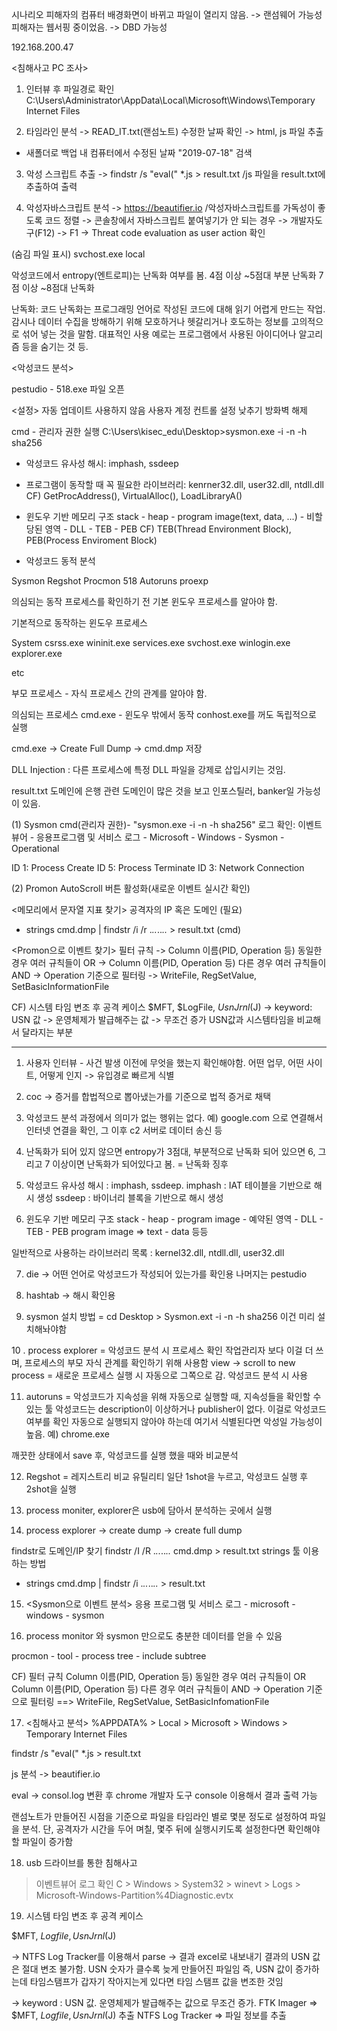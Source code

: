 시나리오
피해자의 컴퓨터 배경화면이 바뀌고 파일이 열리지 않음. -> 랜섬웨어 가능성
피해자는 웹서핑 중이었음. -> DBD 가능성


192.168.200.47

 

<침해사고  PC 조사>
1. 인터뷰 후 파일경로 확인
C:\Users\Administrator\AppData\Local\Microsoft\Windows\Temporary Internet Files


2. 타임라인 분석
-> READ_IT.txt(랜섬노트) 수정한 날짜 확인
-> html, js 파일 추출

+ 새폴더로 백업 
내 컴퓨터에서 수정된 날짜 "2019-07-18" 검색

 

3. 악성 스크립트 추출
-> findstr /s "eval(" *.js > result.txt                          /js 파일을 result.txt에 추출하여 출력


4. 악성자바스크립트 분석
-> https://beautifier.io                                               /악성자바스크립트를 가독성이 좋도록 코드 정렬
-> 콘솔창에서 자바스크립트 붙여넣기가 안 되는 경우
-> 개발자도구(F12) -> F1 -> Threat code evaluation as user action 확인

 

 

(숨김 파일 표시)
svchost.exe
local


악성코드에서 entropy(엔트로피)는 난독화 여부를 봄.
4점 이상 ~5점대 부분 난독화
7점 이상 ~8점대 난독화

난독화: 코드 난독화는 프로그래밍 언어로 작성된 코드에 대해 읽기 어렵게 만드는 작업.
감시나 데이터 수집을 방해하기 위해 모호하거나 헷갈리거나 호도하는 정보를 고의적으로 섞어 넣는 것을 말함.
대표적인 사용 예로는 프로그램에서 사용된 아이디어나 알고리즘 등을 숨기는 것 등. 


<악성코드 분석>

pestudio - 518.exe 파일 오픈

<설정>
자동 업데이트 사용하지 않음
사용자 계정 컨트롤 설정 낮추기
방화벽 해제

cmd - 관리자 권한 실행 
C:\Users\kisec_edu\Desktop>sysmon.exe -i -n -h sha256

- 악성코드 유사성 해시: imphash, ssdeep
- 프로그램이 동작할 때 꼭 필요한 라이브러리: kenrner32.dll, user32.dll, ntdll.dll
CF) GetProcAddress(), VirtualAlloc(), LoadLibraryA()
- 윈도우 기반 메모리 구조
stack - heap - program image(text, data, ...) - 비할당된 영역 - DLL - TEB - PEB
CF) TEB(Thread Environment Block), PEB(Process Enviroment Block)

- 악성코드 동적 분석

Sysmon
Regshot
Procmon
518
Autoruns
proexp

 

의심되는 동작 프로세스를 확인하기 전 기본 윈도우 프로세스를 알아야 함.

기본적으로 동작하는 윈도우 프로세스

 

System
csrss.exe
wininit.exe
services.exe
svchost.exe
winlogin.exe
explorer.exe

etc

부모 프로세스 - 자식 프로세스 간의 관계를 알아야 함.

의심되는 프로세스
cmd.exe - 윈도우 밖에서 동작
conhost.exe를 꺼도 독립적으로 실행

cmd.exe -> Create Full Dump -> cmd.dmp 저장


DLL Injection : 다른 프로세스에 특정 DLL 파일을 강제로 삽입시키는 것임.

result.txt 도메인에 은행 관련 도메인이 많은 것을 보고 인포스틸러, banker일 가능성이 있음.

 

 

(1) Sysmon
cmd(관리자 권한)- "sysmon.exe -i -n -h sha256"
로그 확인: 이벤트 뷰어 - 응용프로그램 및 서비스 로그 - Microsoft - Windows - Sysmon - Operational

ID 1: Process Create
ID 5: Process Terminate
ID 3: Network Connection

 

 

(2) Promon
AutoScroll 버튼 활성화(새로운 이벤트 실시간 확인)

<메모리에서 문자열 지표 찾기>
공격자의 IP 혹은 도메인 (필요)
- strings cmd.dmp | findstr /i /r .*\..*\..*\..* > result.txt         (cmd)

<Promon으로 이벤트 찾기>
필터 규칙
-> Column 이름(PID, Operation 등) 동일한 경우
여러 규칙들이 OR
-> Column 이름(PID, Operation 등) 다른 경우
여러 규칙들이 AND
-> Operation 기준으로 필터링
-> WriteFile, RegSetValue, SetBasicInformationFile

CF) 시스템 타임 변조 후 공격 케이스
$MFT, $LogFile, $UsnJrnl($J)
-> keyword: USN 값
-> 운영체제가 발급해주는 값 -> 무조건 증가
USN값과 시스템타임을 비교해서 달라지는 부분


-----------------------------------------------------------------------------------------------

1. 사용자 인터뷰 - 사건 발생 이전에 무엇을 했는지 확인해야함. 어떤 업무, 어떤 사이트, 어떻게 인지 -> 유입경로 빠르게 식별
2. coc -> 증거를 합법적으로 뽑아냈는가를 기준으로 법적 증거로 채택
3. 악성코드 분석 과정에서 의미가 없는 행위는 없다. 예) google.com 으로 연결해서 인터넷 연결을 확인, 그 이후 c2 서버로 데이터 송신 등
4. 난독화가 되어 있지 않으면 entropy가 3점대, 부분적으로 난독화 되어 있으면 6, 그리고 7 이상이면 난독화가 되어있다고 봄. = 난독화 징후
5. 악성코드 유사성 해시 : imphash, ssdeep.
imphash : IAT 테이블을 기반으로 해시 생성
ssdeep : 바이너리 블록을 기반으로 해시 생성

6. 윈도우 기반 메모리 구조
stack - heap - program image - 예약된 영역 - DLL - TEB - PEB
 program image => text - data 등등

일반적으로 사용하는 라이브러리 목록 : kernel32.dll, ntdll.dll, user32.dll

7. die -> 어떤 언어로 악성코드가 작성되어 있는가를 확인용
나머지는 pestudio

8. hashtab -> 해시 확인용

9. sysmon 설치 방법 = cd Desktop > Sysmon.ext -i -n -h sha256
이건 미리 설치해놔야함

10 . process explorer = 악성코드 분석 시 프로세스 확인
작업관리자 보다 이걸 더 쓰며, 프로세스의 부모 자식 관계를 확인하기 위해 사용함
view -> scroll to new process = 새로운 프로세스 실행 시 자동으로 그쪽으로 감. 악성코드 분석 시 사용

11. autoruns = 악성코드가 지속성을 위해 자동으로 실행할 때, 지속성들을 확인할 수 있는 툴
악성코드는 description이 이상하거나 publisher이 없다. 이걸로 악성코드 여부를 확인
자동으로 실행되지 않아야 하는데 여기서 식별된다면 악성일 가능성이 높음. 예) chrome.exe

깨끗한 상태에서 save 후, 악성코드를 실행 했을 때와 비교분석

12. Regshot = 레지스트리 비교 유틸리티
일단 1shot을 누르고, 악성코드 실행 후 2shot을 실행

13. process moniter, explorer은 usb에 담아서 분석하는 곳에서 실행

14. process explorer -> create dump -> create full dump

findstr로 도메인/IP 찾기
findstr /I /R .*\..*\..*\..* cmd.dmp > result.txt
strings 툴 이용하는 방법
- strings cmd.dmp | findstr /i .*\..*\..*\..* > result.txt

15. <Sysmon으로 이벤트 분석>
응용 프로그램 및 서비스 로그 - microsoft - windows - sysmon

16. process monitor 와 sysmon 만으로도 충분한 데이터를 얻을 수 있음

procmon - tool - process tree - include subtree 

<Procmon>
CF) 필터 규칙
Column 이름(PID, Operation 등) 동일한 경우
여러 규칙들이 OR
Column 이름(PID, Operation 등) 다른 경우
여러 규칙들이 AND
-> Operation 기준으로 필터링
==> WriteFile, RegSetValue, SetBasicInfomationFile

17. <침해사고 분석>
%APPDATA% > Local > Microsoft > Windows > Temporary Internet Files

findstr /s "eval(" *.js > result.txt

js 분석 -> beautifier.io

eval -> consol.log 변환 후 chrome 개발자 도구 console 이용해서 결과 출력 가능

랜섬노트가 만들어진 시점을 기준으로 파일을 타임라인 별로 몇분 정도로 설정하여 파일을 분석.
단, 공격자가 시간을 두어 며칠, 몇주 뒤에 실행시키도록 설정한다면 확인해야 할 파일이 증가함

18. usb 드라이브를 통한 침해사고
 > 이벤트뷰어 로그 확인
 > C > Windows > System32 > winevt > Logs > Microsoft-Windows-Partition%4Diagnostic.evtx

19. 시스템 타임 변조 후 공격 케이스

$MFT, $Logfile, UsnJrnl($J)

-> NTFS Log Tracker를 이용해서 parse -> 결과 excel로 내보내기
결과의 USN 값은 절대 변조 불가함. USN 숫자가 클수록 늦게 만들어진 파일임
즉, USN 값이 증가하는데 타임스탬프가 갑자기 작아지는게 있다면 타임 스탬프 값을 변조한 것임

-> keyword : USN 값. 운영체제가 발급해주는 값으로 무조건 증가.
FTK Imager
=> $MFT, $Logfile, UsnJrnl($J) 추출
NTFS Log Tracker
=> 파일 정보를 추출
